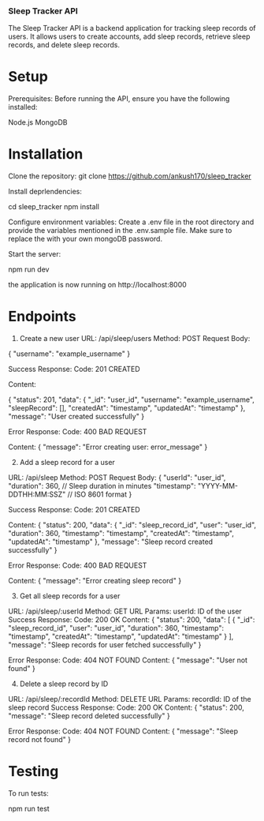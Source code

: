 ### Sleep Tracker API
The Sleep Tracker API is a backend application for tracking sleep records of users. It allows users to create accounts, add sleep records, retrieve sleep records, and delete sleep records.

# Setup
Prerequisites: 
Before running the API, ensure you have the following installed:

Node.js
MongoDB


# Installation
Clone the repository:
git clone <https://github.com/ankush170/sleep_tracker>

Install deprlendencies:

cd sleep_tracker
npm install


Configure environment variables:
Create a .env file in the root directory and provide the variables mentioned in the .env.sample file. Make sure to replace the <password> with your own mongoDB password.

Start the server:

npm run dev

the application is now running on http://localhost:8000

# Endpoints
1. Create a new user
URL: /api/sleep/users
Method: POST
Request Body:

{
  "username": "example_username"
}


Success Response:
Code: 201 CREATED


Content:

{
  "status": 201,
  "data": {
    "_id": "user_id",
    "username": "example_username",
    "sleepRecord": [],
    "createdAt": "timestamp",
    "updatedAt": "timestamp"
  },
  "message": "User created successfully"
}


Error Response:
Code: 400 BAD REQUEST

Content: { "message": "Error creating user: error_message" }


2. Add a sleep record for a user

URL: /api/sleep
Method: POST
Request Body:
{
  "userId": "user_id",
  "duration": 360, // Sleep duration in minutes
  "timestamp": "YYYY-MM-DDTHH:MM:SSZ" // ISO 8601 format
}

Success Response:
Code: 201 CREATED

Content:
{
  "status": 200,
  "data": {
    "_id": "sleep_record_id",
    "user": "user_id",
    "duration": 360,
    "timestamp": "timestamp",
    "createdAt": "timestamp",
    "updatedAt": "timestamp"
  },
  "message": "Sleep record created successfully"
}

Error Response:
Code: 400 BAD REQUEST

Content: { "message": "Error creating sleep record" }


3. Get all sleep records for a user

URL: /api/sleep/:userId
Method: GET
URL Params:
userId: ID of the user
Success Response:
Code: 200 OK
Content:
{
  "status": 200,
  "data": [
    {
      "_id": "sleep_record_id",
      "user": "user_id",
      "duration": 360,
      "timestamp": "timestamp",
      "createdAt": "timestamp",
      "updatedAt": "timestamp"
    }
  ],
  "message": "Sleep records for user fetched successfully"
}

Error Response:
Code: 404 NOT FOUND
Content: { "message": "User not found" }


4. Delete a sleep record by ID

URL: /api/sleep/:recordId
Method: DELETE
URL Params:
recordId: ID of the sleep record
Success Response:
Code: 200 OK
Content: { "status": 200, "message": "Sleep record deleted successfully" }


Error Response:
Code: 404 NOT FOUND
Content: { "message": "Sleep record not found" }



# Testing

To run tests:

npm run test